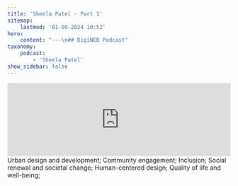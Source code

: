 ```yaml
---
title: 'Sheela Patel - Part 1'
sitemap:
    lastmod: '01-09-2024 10:52'
hero:
    content: "---\n## DigiNEB Podcast"
taxonomy:
    podcast:
        - 'Sheela Patel'
show_sidebar: false
---
```


<iframe width="100%" height="166" scrolling="no" frameborder="no" allow="autoplay" src="https://w.soundcloud.com/player/?url=https%3A//api.soundcloud.com/tracks/1908146174&color=%234b4815&auto_play=false&hide_related=false&show_comments=true&show_user=true&show_reposts=false&show_teaser=false"></iframe>
Urban design and development;
Community engagement;
Inclusion;
Social renewal and societal change;
Human-centered design;
Quality of life and well-being;